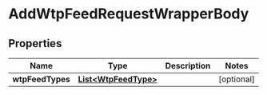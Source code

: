 

# AddWtpFeedRequestWrapperBody


## Properties

Name | Type | Description | Notes
------------ | ------------- | ------------- | -------------
**wtpFeedTypes** | [**List&lt;WtpFeedType&gt;**](WtpFeedType.md) |  |  [optional]



